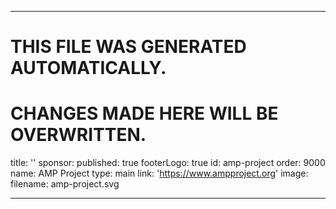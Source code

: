 ----

# THIS FILE WAS GENERATED AUTOMATICALLY.
# CHANGES MADE HERE WILL BE OVERWRITTEN.

title: ''
sponsor:
  published: true
  footerLogo: true
  id: amp-project
  order: 9000
  name: AMP Project
  type: main
  link: 'https://www.ampproject.org'
  image:
    filename: amp-project.svg

----

